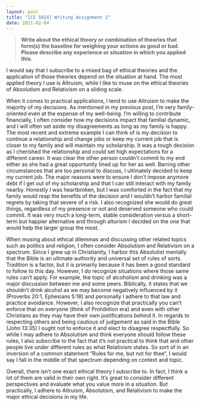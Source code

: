 ```yaml
---
layout: post
title: "[CS 5024] Writing Assignment 2"
date: 2021-02-04
---
```

> <b>Write about the ethical theory or combination of theories that form(s) the baseline for weighing your actions as good or bad. Please describe any experience or situation in which you applied this.</b>


I would say that I subscribe to a mixed bag of ethical theories and the application of those theories depend on the situation at hand. The most applied theory I use is Altruism, while I like to muse on the ethical theories of Absolutism and Relativism on a sliding scale.

When it comes to practical applications, I tend to use Altruism to make the majority of my decisions. As mentioned in my previous post, I’m very family-oriented even at the expense of my well-being. I’m willing to contribute financially, I often consider how my decisions impact that familial dynamic, and I will often set aside my disagreements as long as my family is happy. The most recent and extreme example I can think of is my decision to continue a relationship and change jobs or keep my current job that is closer to my family and will maintain my scholarship. It was a tough decision as I cherished the relationship and could set high expectations for a different career. It was clear the other person couldn’t commit to my end either as she had a great opportunity lined up for her as well. Barring other circumstances that are too personal to discuss, I ultimately decided to keep my current job. The major reasons were to ensure I don’t impose anymore debt if I get out of my scholarship and that I can still interact with my family nearby. Honestly I was heartbroken, but I was comforted in the fact that my family would reap the benefits of the decision and I wouldn’t harbor familial regrets by taking that severe of a risk. I also recognized she would do great things, regardless of my presence or not and deserved someone who could commit. It was very much a long-term, stable consideration versus a short-term but happier alternative and through alturism I decided on the one that would help the larger group the most.

When musing about ethical dilemmas and discussing other related topics such as politics and religion, I often consider Absolutism and Relativism on a spectrum. Since I grew up in Christianity, I harbor this Absolutist mentally that the Bible is an ultimate authority and universal set of rules of sorts. Tradition is a factor, but it is primarily because it has been a  good standard to follow to this day. However, I do recognize situations where those same rules can’t apply. For example, the topic of alcoholism and drinking was a major discussion between me and some peers. Biblically, it states that we shouldn’t drink alcohol as we may become negatively influenced by it (Proverbs 20:1, Ephesians 5:18) and personally I adhere to that law and practice avoidance. However, I also recognize that practically you can’t enforce that on everyone (think of Prohibition era) and even with other Christians as they may have their own justifications behind it. In regards to respecting others and being cautious of judgement as said in the Bible (John 13:35) I ought not to enforce it and elect to disagree respectfully. So while I may adhere to Absolutism and think everyone should follow these rules, I also subscribe to the fact that it’s not practical to think that and other people live under different rules as what Relativism states. So sort of in an inversion of a common statement “Rules for me, but not for thee“, I would say I fall in the middle of that spectrum depending on context and topic. 

Overall, there isn’t one exact ethical theory I subscribe to. In fact, I think a lot of them are valid in their own right. It’s great to consider different perspectives and evaluate what you value more in a situation. But practically, I adhere to Altruism, Absolutism, and Relativism to make the major ethical decisions in my life.
